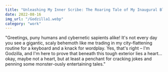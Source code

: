 ```yaml
---
title: "Unleashing My Inner Scribe: The Roaring Tale of My Inaugural Blog Post"
date: 2022-08-16
img_url: "/Godzilla1.webp"
category: "work"
---
```


"Greetings, puny humans and cybernetic sapients alike! It's not every day you see a gigantic, scaly behemoth like me trading in my city-flattening routine for a keyboard and a knack for wordplay. Yes, that's right – I'm Godzilla, and I'm here to prove that beneath this tough exterior lies a heart… okay, maybe not a heart, but at least a penchant for cracking jokes and penning some monster-ously entertaining tales."

